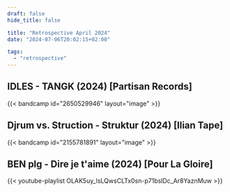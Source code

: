 ```yaml
---
draft: false
hide_title: false

title: "Retrospective April 2024"
date: "2024-07-06T20:02:15+02:00"

tags:
  - "retrospective"
---
```


## IDLES - TANGK (2024) [Partisan Records]

{{< bandcamp id="2650529946" layout="image" >}}

## Djrum vs. Struction - Struktur (2024) [Ilian Tape]

{{< bandcamp id="2155781891" layout="image" >}}

## BEN plg - Dire je t'aime (2024) [Pour La Gloire]

{{< youtube-playlist OLAK5uy_lsLQwsCLTx0sn-p71bslDc_Ar8YaznMuw >}}
